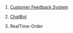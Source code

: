 1. [Customer Feedback System](https://codesandbox.io/s/ratings-and-reviews-of-products-37r6dg?file=/src/components/Product.js)

2. [ChatBot](https://github.com/9802HEMENSAN/ChatBot)

3. RealTime-Order


